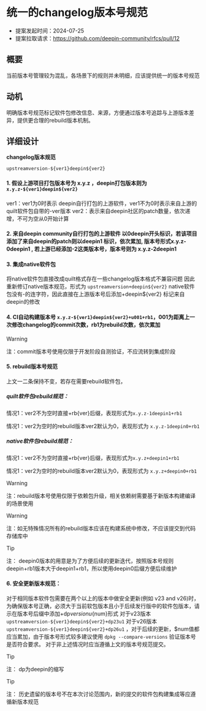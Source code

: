 # 统一的changelog版本号规范

- 提案发起时间：2024-07-25
- 提案拉取请求：https://github.com/deepin-community/rfcs/pull/12

## 概要

当前版本号管理较为混乱，各场景下的规则并未明细，应该提供统一的版本号规范

## 动机

明确版本号规范标记软件包修改信息、来源，方便通过版本号追踪与上游版本差异，提供更合理的rebuild版本机制。

## 详细设计


**changelog版本规范**

`upstreamversion-${ver1}deepin${ver2}`

#### 1. 假设上游项目打包版本号为 x.y.z ，deepin打包版本则为 `x.y.z-${ver1}deepin${ver2}` 
 ver1：ver1为0时表示 deepin自行打包的上游软件，ver1不为0时表示来自上游的quilt软件包自带的-ver版本
 ver2：表示来自deepin社区的patch数量，依次递增，不可为空从0开始计算

#### 2. 来自deepin community自行打包的上游软件 以0deepin开头标识，若该项目添加了来自deepin的patch则以deepin1 标识，依次累加, 版本号形式x.y.z-0deepin1 , 若上游已经添加-2这类版本号，版本号则为 x.y.z-2deepin1

#### 3. 集成native软件包
将native软件包直接改成quilt格式存在一些changelog版本格式不兼容问题
因此重新修订native版本规范，形式为 `upstreamversion+deepin${ver2}`
native软件包没有-的连字符，因此直接在上游版本号后添加+deepin${ver2} 标记来自deepin的修改

#### 4.  CI自动构建版本号 `x.y.z-${ver1}deepin${ver2}+u001+rb1`，001为距离上一次修改changelog的commit次数，rb1为rebuild次数，依次累加
> [!WARNING]
> 注：commit版本号使用仅限于开发阶段自测验证，不应流转到集成阶段

#### 5. rebuild版本号规范
上文一二条保持不变，若存在需要rebuild软件包，

##### quilt软件包rebuild规范：

情况1：ver2不为空时直接+rb{ver}后缀，表现形式为`x.y.z-1deepin1+rb1`

情况1：ver2为空时的rebuild版本ver2默认为0，表现形式为
  `x.y.z-1deepin0+rb1`
  
##### native软件包rebuild规范：

情况1：ver2不为空时直接+rb{ver}后缀，表现形式为`x.y.z+deepin1+rb1`

情况1：ver2为空时的rebuild版本ver2默认为0，表现形式为
  `x.y.z+deepin0+rb1`

> [!WARNING]
> 注：rebuild版本号使用仅限于依赖包升级，相关依赖树需要基于新版本构建编译的场景使用

> [!WARNING]
> 注：如无特殊情况所有的rebuild版本应该在构建系统中修改，不应该提交到代码存储库中

> [!TIP]
> 注： deepin0版本的用意是为了方便后续的更新迭代，按照版本号规则 deepin+rb1版本大于deepin1+rb1，所以使用deepin0后缀方便后续维护

#### 6. 安全更新版本规范：

对于相同版本软件包需要在两个以上的版本中做安全更新(例如 v23 and v26)时，为确保版本号正确，必须大于当前软包版本且小于后续发行版中的软件包版本，请示在版本号后缀中添加+dp${version}u${num}形式
对于v23版本 `upstreamversion-${ver1}deepin${ver2}+dp23u1` 对于v26版本 `upstreamversion-${ver1}deepin${ver2}+dp26u1` ，对于后续的更新，$num值都应当累加，由于版本号形式较多建议使用 `dpkg --compare-versions` 验证版本号是否符合要求。
对于非上述情况时应当遵循上文的版本号规范提交。
> [!TIP]
> 注： dp为deepin的缩写

> [!TIP]
> 注： 历史遗留的版本号不在本次讨论范围内，新的提交的软件包构建集成等应遵循新版本规范


